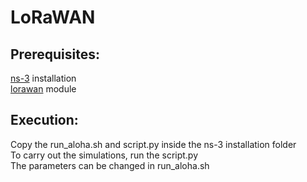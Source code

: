 # LoRaWAN

##  Prerequisites:
[ns-3](https://www.nsnam.org/) installation <br>
[lorawan](https://github.com/signetlabdei/lorawan) module

## Execution:
Copy the run_aloha.sh and script.py inside the ns-3 installation folder <br>
To carry out the simulations, run the script.py<br>
The parameters can be changed in run_aloha.sh
